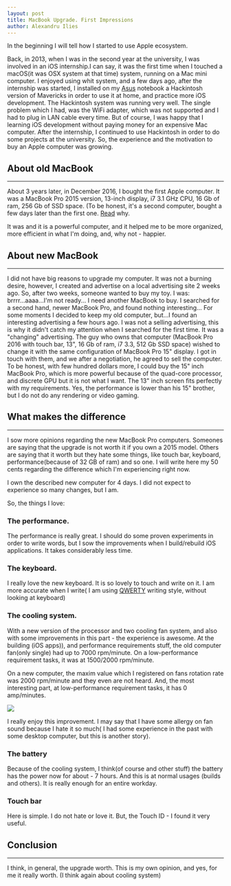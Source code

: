 ```yaml
---
layout: post
title: MacBook Upgrade. First Impressions 
author: Alexandru Ilies
---
```



In the beginning I will tell how I started to use Apple ecosystem.


Back, in 2013, when I was in the second year at the university, I was involved in an iOS internship.I can say, it was the first time when I touched a macOS(it was OSX system at that time) system, running on a Mac mini computer. 
I enjoyed using whit system, and a few days ago, after the internship was started, I installed on my [Asus](https://www.asus.com/Laptops/N53SV/) notebook a Hackintosh version of Mavericks in order to use it at home, and practice more iOS development. The Hackintosh system was running very well. The single problem which I had, was the WiFi adapter, which was not supported and I had to plug in LAN cable every time. But of course, I was happy that I learning iOS development without paying money for an expensive Mac computer. 
After the internship, I continued to use Hackintosh in order to do some projects at the university. So, the experience and the motivation to buy an Apple computer was growing. 

## About old MacBook 
-----
About 3 years later, in December 2016, I bought the first Apple computer.
It was a MacBook Pro 2015 version, 13-inch display, i7 3.1 GHz CPU, 16 Gb of ram, 256 Gb of SSD space. (To be honest, it's a second computer, bought a few days later than the first one. [Read](https://www.quora.com/Should-a-computer-science-student-get-a-13-or-15-inch-MacBook-Pro/answer/Alexandru-Ilie%C8%99?srid=SKYq) why. 

It was and it is a powerful computer, and it helped me to be more organized, more efficient in what I'm doing, and, why not - happier.

## About new MacBook
----- 
I did not have big reasons to upgrade my computer. It was not a burning desire, however, I created and advertise on a local advertising site 2 weeks ago. So, after two weeks, someone wanted to buy my toy. I was: brrrr...aaaa...I'm not ready... I need another MacBook to buy. I searched for a second hand, newer MacBook Pro, and found nothing interesting...
For some moments I decided to keep my old computer, but...I found an interesting advertising a few hours ago. I was not a selling advertising, this is why it didn't catch my attention when I searched for the first time. It was a "changing" advertising. The guy who owns that computer (MacBook Pro 2016 with touch bar, 13", 16 Gb of ram, i7 3.3, 512 Gb SSD space) wished to change it with the same configuration of MacBook Pro 15" display. I got in touch with them, and we after a negotiation, he agreed to sell the computer. To be honest, with few hundred dollars more, I could buy the 15" inch MacBook Pro, which is more powerful because of the quad-core processor, and discrete GPU but it is not what I want. The 13" inch screen fits perfectly with my requirements. 
Yes, the performance is lower than his 15" brother, but I do not do any rendering or video gaming. 

## What makes the difference
-----
I sow more opinions regarding the new MacBook Pro computers.
Someones are saying that the upgrade is not worth it if you own a 2015 model. Others are saying that it worth but they hate some things, like touch bar, keyboard, performance(because of 32 GB of ram) and so one.
I will write here my 50 cents regarding the difference which I'm experiencing right now.

I own the described new computer for 4 days. I did not expect to experience so many changes, but I am. 

So, the things I love:

### The performance.
The performance is really great. I should do some proven experiments in order to write words, but I sow the improvements when I build/rebuild iOS applications. It takes considerably less time.
### The keyboard.
I really love the new keyboard. It is so lovely to touch and write on it. I am more accurate when I write( I am using [QWERTY](http://www.typingstudy.com/lesson/1/part/1) writing style, without looking at keyboard)
### The cooling system.

With a new version of the processor and two cooling fan system, and also with some improvements in this part - the experience is awesome. At the building (iOS apps)), and performance requirements stuff, the old computer fan(only single) had up to 7000 rpm/minute. On a low-performance requirement tasks, it was at 1500/2000 rpm/minute. 
    
On a new computer, the maxim value which I registered on fans rotation rate was 2000 rpm/minute and they even are not heard. And, the most interesting part, at low-performance requirement tasks, it has 0 amp/minutes.
    
![](https://www.dropbox.com/s/tzk14frcpxg0qpv/Screen%20Shot%202018-01-11%20at%2011.09.31.png?raw=1)
    
I really enjoy this improvement. I may say that I have some allergy on fan sound because I hate it so much( I had some experience in the past with some desktop computer, but this is another story).

### The battery
Because of the cooling system, I think(of course and other stuff) the battery has the power now for about - 7 hours. And this is at normal usages (builds and others). It is really enough for an entire workday.
    
### Touch bar
Here is simple. I do not hate or love it. But, the Touch ID -  I found it very useful. 
    
## Conclusion
-----
I think, in general, the upgrade worth. This is my own opinion,     and yes, for me it really worth. (I think again about cooling system)

